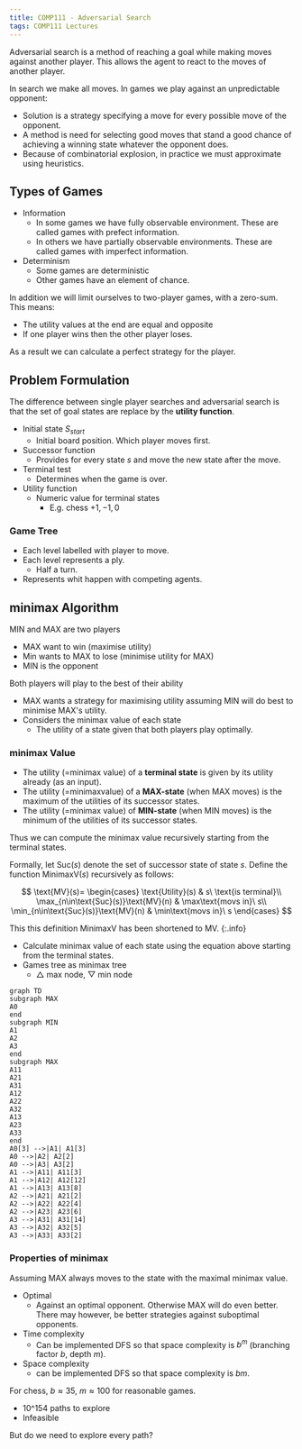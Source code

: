 ```yaml
---
title: COMP111 - Adversarial Search
tags: COMP111 Lectures
---
```

Adversarial search is a method of reaching a goal while making moves against another player. This allows the agent to react to the moves of another player.

In search we make all moves. In games we play against an unpredictable opponent:

* Solution is a strategy  specifying a move for every possible move of the opponent.
* A method is need for selecting good moves that stand a good chance of achieving a winning state whatever the opponent does.
* Because of combinatorial explosion, in practice we must approximate using heuristics.

## Types of Games

* Information
	* In some games we have fully observable environment. These are called games with prefect information.
	* In others we have partially observable environments. These are called games with imperfect information.
* Determinism
	* Some games are deterministic
	* Other games have an element of chance.

In addition we will limit ourselves to two-player games, with a zero-sum. This means:

* The utility values at the end are equal and opposite
* If one player wins then the other player loses.

As a result we can calculate a perfect strategy for the player.

## Problem Formulation
The difference between single player searches and adversarial search is that the set of goal states are replace by the **utility function**.

* Initial state $S_{start}$
	*  Initial board position. Which player moves first.
* Successor function
	* Provides for every state $s$ and move the new state after the move.
* Terminal test
	* Determines when the game is over.
* Utility function
	* Numeric value for terminal states
		* E.g. chess $+1,-1,0$
		
### Game Tree
* Each level labelled with player to move.
* Each level represents a ply.
	* Half a turn.
* Represents whit happen with competing agents.

## minimax Algorithm 
MIN and MAX are two players

* MAX want to win (maximise utility)
* Min wants to MAX to lose (minimise utility for MAX)
* MIN is the opponent

Both players will play to the best of their ability

* MAX wants a strategy for maximising utility assuming MIN will do best to minimise MAX's utility.
* Considers the minimax value of each state
	* The utility of a state given that both players play optimally.
	
### minimax Value

* The utility (=minimax value) of a **terminal state** is given by its utility already (as an input).
* The utility (=minimaxvalue) of a **MAX-state** (when MAX moves) is the maximum of the utilities of its successor states.
* The utility (=minimax value) of **MIN-state** (when MIN moves) is the minimum of the utilities of its successor states.

Thus we can compute the minimax value recursively starting from the terminal states.

Formally, let $\text{Suc}(s)$ denote the set of successor state of state $s$. Define the function $\text{MinimaxV}(s)$ recursively as follows:

$$
\text{MV}(s)=
\begin{cases}
	\text{Utility}(s) & s\ \text{is terminal}\\
	\max_{n\in\text{Suc}(s)}\text{MV}(n) & \max\text{movs in}\ s\\
	\min_{n\in\text{Suc}(s)}\text{MV}(n) & \min\text{movs in}\ s
\end{cases}
$$

This this definition $\text{MinimaxV}$ has been shortened to $\text{MV}$.
{:.info}

* Calculate minimax value of each state using the equation above starting from the terminal states.
* Games tree as minimax tree
	* $\bigtriangleup$ max node, $\bigtriangledown$ min node
	
```mermaid
graph TD
subgraph MAX
A0
end
subgraph MIN
A1
A2
A3
end
subgraph MAX
A11
A21
A31
A12
A22
A32
A13
A23
A33
end
A0[3] -->|A1| A1[3]
A0 -->|A2| A2[2]
A0 -->|A3| A3[2]
A1 -->|A11| A11[3]
A1 -->|A12| A12[12]
A1 -->|A13| A13[8]
A2 -->|A21| A21[2]
A2 -->|A22| A22[4]
A2 -->|A23| A23[6]
A3 -->|A31| A31[14]
A3 -->|A32| A32[5]
A3 -->|A33| A33[2]

```

### Properties of minimax
Assuming MAX always moves to the state with the maximal minimax value.

* Optimal 
	* Against an optimal opponent. Otherwise MAX will do even better. There may however, be better strategies against suboptimal opponents.
* Time complexity
	* Can be implemented DFS so that space complexity is $b^m$ (branching factor $b$, depth $m$).
* Space complexity
	* can be implemented DFS so that space complexity is $bm$.

For chess, $b\approx 35,\ m\approx 100$ for reasonable games.

* 10^154 paths to explore
* Infeasible

But do we need to explore every path?